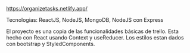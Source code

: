 https://organizetasks.netlify.app/

Tecnologias: ReactJS, NodeJS, MongoDB, NodeJS con Express

El proyecto es una copia de las funcionalidades básicas de trello.
Esta hecho con React usando Context y useReducer.
Los estilos estan dados con bootstrap y StyledComponents.
